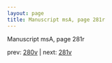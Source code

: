 ```yaml
---
layout: page
title: Manuscript msA, page 281r
---
```


Manuscript msA, page 281r

prev:  [280v](../280v) | next:  [281v](../281v)